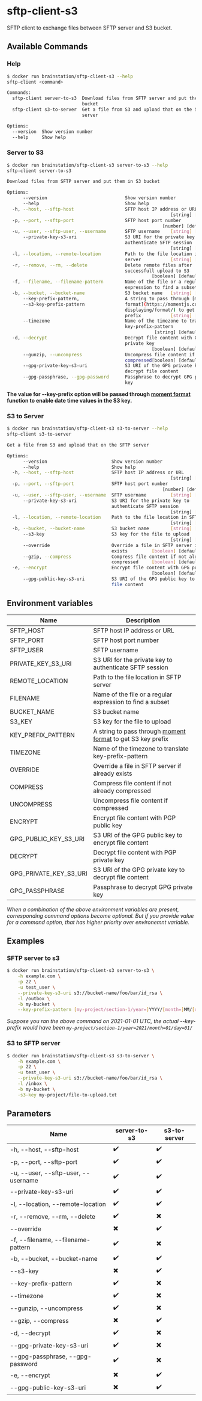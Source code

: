 # sftp-client-s3
SFTP client to exchange files between SFTP server and S3 bucket.

## Available Commands

### Help
```sh
$ docker run brainstation/sftp-client-s3 --help
sftp-client <command>

Commands:
  sftp-client server-to-s3  Download files from SFTP server and put them in S3
                            bucket
  sftp-client s3-to-server  Get a file from S3 and upload that on the SFTP
                            server

Options:
  --version  Show version number                                       [boolean]
  --help     Show help                                                 [boolean]
```

### Server to S3
```sh
$ docker run brainstation/sftp-client-s3 server-to-s3 --help
sftp-client server-to-s3

Download files from SFTP server and put them in S3 bucket

Options:
      --version                             Show version number        [boolean]
      --help                                Show help                  [boolean]
  -h, --host, --sftp-host                   SFTP host IP address or URL
                                                             [string] [required]
  -p, --port, --sftp-port                   SFTP host port number
                                                          [number] [default: 22]
  -u, --user, --sftp-user, --username       SFTP username    [string] [required]
      --private-key-s3-uri                  S3 URI for the private key to
                                            authenticate SFTP session
                                                             [string] [required]
  -l, --location, --remote-location         Path to the file location in SFTP
                                            server           [string] [required]
  -r, --remove, --rm, --delete              Delete remote files after
                                            successfull upload to S3
                                                      [boolean] [default: false]
  -f, --filename, --filename-pattern        Name of the file or a regular
                                            expression to find a subset [string]
  -b, --bucket, --bucket-name               S3 bucket name   [string] [required]
      --key-prefix-pattern,                 A string to pass through [moment
      --s3-key-prefix-pattern               format](https://momentjs.com/docs/#/
                                            displaying/format/) to get S3 key
                                            prefix           [string] [required]
      --timezone                            Name of the timezone to translate
                                            key-prefix-pattern
                                                       [string] [default: \\"UTC\\"]
  -d, --decrypt                             Decrypt file content with GPG
                                            private key
                                                      [boolean] [default: false]
      --gunzip, --uncompress                Uncompress file content if
                                            compressed[boolean] [default: false]
      --gpg-private-key-s3-uri              S3 URI of the GPG private key to
                                            decrypt file content        [string]
      --gpg-passphrase, --gpg-password      Passphrase to decrypt GPG private
                                            key                         [string]
```

**The value for --key-prefix option will be passed through [moment format](https://momentjs.com/docs/#/displaying/format/) function to enable date time values in the S3 key.**

### S3 to Server
```sh
$ docker run brainstation/sftp-client-s3 s3-to-server --help
sftp-client s3-to-server

Get a file from S3 and upload that on the SFTP server

Options:
      --version                        Show version number             [boolean]
      --help                           Show help                       [boolean]
  -h, --host, --sftp-host              SFTP host IP address or URL
                                                             [string] [required]
  -p, --port, --sftp-port              SFTP host port number
                                                          [number] [default: 22]
  -u, --user, --sftp-user, --username  SFTP username         [string] [required]
      --private-key-s3-uri             S3 URI for the private key to
                                       authenticate SFTP session
                                                             [string] [required]
  -l, --location, --remote-location    Path to the file location in SFTP server
                                                             [string] [required]
  -b, --bucket, --bucket-name          S3 bucket name        [string] [required]
      --s3-key                         S3 key for the file to upload
                                                             [string] [required]
      --override                       Override a file in SFTP server if already
                                       exists         [boolean] [default: false]
      --gzip, --compress               Compress file content if not already
                                       compressed     [boolean] [default: false]
  -e, --encrypt                        Encrypt file content with GPG public key
                                                      [boolean] [default: false]
      --gpg-public-key-s3-uri          S3 URI of the GPG public key to encrypt
                                       file content                     [string]
```

## Environment variables
| Name  | Description |
| --- | --- |
| SFTP_HOST  | SFTP host IP address or URL  |
| SFTP_PORT  | SFTP host port number  |
| SFTP_USER  | SFTP username  |
| PRIVATE_KEY_S3_URI  | S3 URI for the private key to authenticate SFTP session  |
| REMOTE_LOCATION  | Path to the file location in SFTP server  |
| FILENAME  | Name of the file or a regular expression to find a subset  |
| BUCKET_NAME  | S3 bucket name  |
| S3_KEY  | S3 key for the file to upload  |
| KEY_PREFIX_PATTERN  | A string to pass through [moment format](https://momentjs.com/docs/#/displaying/format/) to get S3 key prefix  |
| TIMEZONE  | Name of the timezone to translate key-prefix-pattern  |
| OVERRIDE  | Override a file in SFTP server if already exists  |
| COMPRESS  | Compress file content if not already compressed  |
| UNCOMPRESS  | Uncompress file content if compressed  |
| ENCRYPT  | Encrypt file content with PGP public key  |
| GPG_PUBLIC_KEY_S3_URI  | S3 URI of the GPG public key to encrypt file content  |
| DECRYPT  | Decrypt file content with PGP private key  |
| GPG_PRIVATE_KEY_S3_URI  | S3 URI of the GPG private key to decrypt file content  |
| GPG_PASSPHRASE  | Passphrase to decrypt GPG private key  |

*When a combination of the above environment variables are present, corresponding command options become optional. But if you provide value for a command option, that has higher priority over environemnt variable.*

## Examples

### SFTP server to s3
```sh
$ docker run brainstation/sftp-client-s3 server-to-s3 \
    -h example.com \
    -p 22 \
    -u test_user \
    --private-key-s3-uri s3://bucket-name/foo/bar/id_rsa \
    -l /outbox \
    -b my-bucket \
    --key-prefix-pattern [my-project/section-1/year=]YYYY/[month=]MM/[day=]DD/
```

*Suppose you ran the above command on 2021-01-01 UTC, the actual --key-prefix would have been `my-project/section-1/year=2021/month=01/day=01/`*

### S3 to SFTP server
```sh
$ docker run brainstation/sftp-client-s3 s3-to-server \
    -h example.com \
    -p 22 \
    -u test_user \
    --private-key-s3-uri s3://bucket-name/foo/bar/id_rsa \
    -l /inbox \
    -b my-bucket \
    -s3-key my-project/file-to-upload.txt
```

## Parameters

| Name  | server-to-s3  | s3-to-server  |
| ---  | ---  | ---  |
| -h, --host, --sftp-host              | :heavy_check_mark:  | :heavy_check_mark:  |
| -p, --port, --sftp-port              | :heavy_check_mark:  | :heavy_check_mark:  |
| -u, --user, --sftp-user, --username  | :heavy_check_mark:  | :heavy_check_mark:  |
|     --private-key-s3-uri             | :heavy_check_mark:  | :heavy_check_mark:  |
| -l, --location, --remote-location    | :heavy_check_mark:  | :heavy_check_mark:  |
| -r, --remove, --rm, --delete         | :heavy_check_mark:  | :heavy_multiplication_x:  |
|     --override                       | :heavy_multiplication_x:  | :heavy_check_mark:  |
| -f, --filename, --filename-pattern   | :heavy_check_mark:  | :heavy_multiplication_x:  |
| -b, --bucket, --bucket-name          | :heavy_check_mark:  | :heavy_check_mark:  |
|     --s3-key                         | :heavy_multiplication_x:  | :heavy_check_mark:  |
|     --key-prefix-pattern             | :heavy_check_mark:  | :heavy_multiplication_x:  |
|     --timezone                       | :heavy_check_mark:  | :heavy_multiplication_x:  |
|     --gunzip, --uncompress           | :heavy_check_mark:  | :heavy_multiplication_x:  |
|     --gzip, --compress               | :heavy_multiplication_x:  | :heavy_check_mark:  |
| -d, --decrypt                        | :heavy_check_mark:  | :heavy_multiplication_x:  |
|     --gpg-private-key-s3-uri         | :heavy_check_mark:  | :heavy_multiplication_x:  |
|     --gpg-passphrase, --gpg-password | :heavy_check_mark:  | :heavy_multiplication_x:  |
| -e, --encrypt                        | :heavy_multiplication_x:  | :heavy_check_mark:  |
|     --gpg-public-key-s3-uri          | :heavy_multiplication_x:  | :heavy_check_mark:  |
